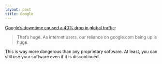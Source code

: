 ```yaml
---
layout: post
title: Google
---
```


[Google’s downtime caused a 40% drop in global traffic](https://engineering.gosquared.com/googles-downtime-40-drop-in-traffic):

> That’s huge. As internet users, our reliance on google.com being up is huge.

This _is_ way more dangerous than any proprietary software. At least, you can still use your software even if it is discontinued.
